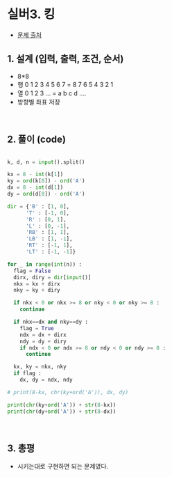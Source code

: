 # 실버3. 킹

- [문제 출처](https://www.acmicpc.net/problem/1063)

## 1. 설계 (입력, 출력, 조건, 순서)

- 8*8
- 행 0 1 2 3 4 5 6 7 = 8 7 6 5 4 3 2 1
- 열 0 1 2 3 ... = a b c d ....
- 방향별 좌표 저장

&nbsp;

## 2. 풀이 (code)
```python

k, d, n = input().split()

kx = 8 - int(k[1])
ky = ord(k[0]) - ord('A')
dx = 8 - int(d[1])
dy = ord(d[0]) - ord('A')

dir = {'B' : [1, 0],
      'T' : [-1, 0],
      'R' : [0, 1],
      'L' : [0, -1],
      'RB' : [1, 1],
      'LB' : [1, -1],
      'RT' : [-1, 1],
      'LT' : [-1, -1]}

for _ in range(int(n)) :
  flag = False
  dirx, diry = dir[input()]
  nkx = kx + dirx
  nky = ky + diry

  if nkx < 0 or nkx >= 8 or nky < 0 or nky >= 8 :
    continue

  if nkx==dx and nky==dy :
    flag = True
    ndx = dx + dirx
    ndy = dy + diry
    if ndx < 0 or ndx >= 8 or ndy < 0 or ndy >= 8 :
      continue

  kx, ky = nkx, nky
  if flag :
    dx, dy = ndx, ndy

# print(8-kx, chr(ky+ord('A')), dx, dy)

print(chr(ky+ord('A')) + str(8-kx))
print(chr(dy+ord('A')) + str(8-dx))

```

&nbsp;

## 3. 총평
- 시키는대로 구현하면 되는 문제였다. 